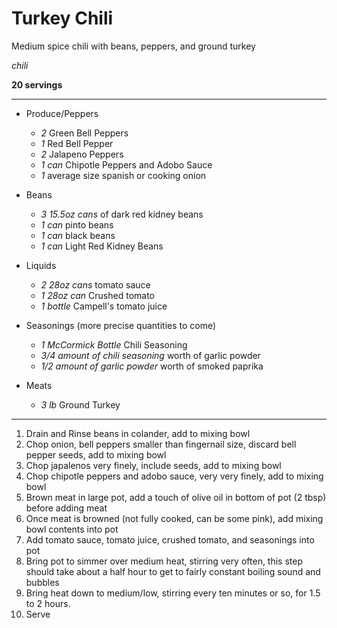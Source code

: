 # Turkey Chili

Medium spice chili with beans, peppers, and ground turkey

*chili*

**20 servings**

---

- Produce/Peppers
    - *2* Green Bell Peppers
    - *1* Red Bell Pepper
    - *2* Jalapeno Peppers
    - *1 can* Chipotle Peppers and Adobo Sauce
    - *1* average size spanish or cooking onion
- Beans
    - *3 15.5oz cans* of dark red kidney beans
    - *1 can* pinto beans
    - *1 can* black beans
    - *1 can* Light Red Kidney Beans
- Liquids
    - *2 28oz cans* tomato sauce
    - *1 28oz can* Crushed tomato
    - *1 bottle* Campell's tomato juice

- Seasonings (more precise quantities to come)
    - *1 McCormick Bottle* Chili Seasoning
    - *3/4 amount of chili seasoning* worth of garlic powder
    - *1/2 amount of garlic powder* worth of smoked paprika
- Meats
    - *3 lb* Ground Turkey

---

1. Drain and Rinse beans in colander, add to mixing bowl
2. Chop onion, bell peppers smaller than fingernail size, discard bell pepper seeds, add to mixing bowl
3. Chop japalenos very finely, include seeds, add to mixing bowl
4. Chop chipotle peppers and adobo sauce, very very finely, add to mixing bowl
5. Brown meat in large pot, add a touch of olive oil in bottom of pot (2 tbsp) before adding meat
6. Once meat is browned (not fully cooked, can be some pink), add mixing bowl contents into pot
7. Add tomato sauce, tomato juice, crushed tomato, and seasonings into pot
8. Bring pot to simmer over medium heat, stirring very often, this step should take about a half hour to get to fairly constant boiling sound and bubbles
9. Bring heat down to medium/low, stirring every ten minutes or so, for 1.5 to 2 hours.
10. Serve